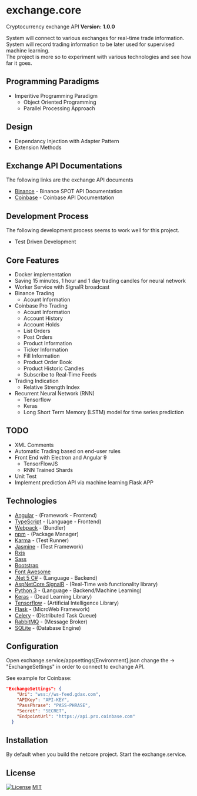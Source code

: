 # exchange.core

Cryptocurrency exchange API
**Version: 1.0.0**

System will connect to various exchanges for real-time trade information.\
System will record trading information to be later used for supervised machine learning.\
The project is more so to experiment with various technologies and see how far it goes.

## Programming Paradigms

- Imperitive Programming Paradigm
  - Object Oriented Programming
  - Parallel Processing Approach

## Design

- Dependancy Injection with Adapter Pattern
- Extension Methods

## Exchange API Documentations

The following links are the exchange API documents

- [Binance](https://binance-docs.github.io/apidocs/spot/en/#change-log) - Binance SPOT API Documentation
- [Coinbase](https://docs.pro.coinbase.com/) - Coinbase API Documentation

## Development Process

The following development process seems to work well for this project.

- Test Driven Development

## Core Features

- Docker implementation
- Saving 15 minutes, 1 hour and 1 day trading candles for neural network
- Worker Service with SignalR broadcast
- Binance Trading
  - Acount Information
- Coinbase Pro Trading
  - Acount Information
  - Account History
  - Account Holds
  - List Orders
  - Post Orders
  - Product Information
  - Ticker Information
  - Fill Information
  - Product Order Book
  - Product Historic Candles
  - Subscribe to Real-Time Feeds
- Trading Indication
  - Relative Strength Index
- Recurrent Neural Network (RNN)
  - Tensorflow
  - Keras
  - Long Short Term Memory (LSTM) model for time series prediction

## TODO

- XML Comments
- Automatic Trading based on end-user rules
- Front End with Electron and Angular 9
  - TensorFlowJS
  - RNN Trained Shards
- Unit Test
- Implement prediction API via machine learning Flask APP

## Technologies

- [Angular](https://angular.io/) - (Framework - Frontend)
- [TypeScript](https://www.typescriptlang.org/) - (Language - Frontend)
- [Webpack](https://webpack.js.org/) - (Bundler)
- [npm](https://www.npmjs.com/) - (Package Manager)
- [Karma](http://karma-runner.github.io/0.12/index.html) - (Test Runner)
- [Jasmine](https://jasmine.github.io/) - (Test Framework)
- [Rxjs](https://github.com/ReactiveX/rxjs)
- [Sass](http://sass-lang.com/)
- [Bootstrap](http://getbootstrap.com/)
- [Font Awesome](https://fontawesome.com/)
- [.Net 5 C#](https://devblogs.microsoft.com/dotnet/announcing-net-5-0-preview-1/) - (Language - Backend)
- [AspNetCore SignalR](https://docs.microsoft.com/en-us/aspnet/core/signalr/introduction?view=aspnetcore-5.0) - (Real-Time web functionality library)
- [Python 3](https://www.python.org/) - (Language - Backend/Machine Learning)
- [Keras](https://keras.io/) - (Dead Learning Library)
- [Tensorflow](https://www.tensorflow.org/) - (Artificial Intelligence Library)
- [Flask](https://flask.palletsprojects.com/en/1.1.x/) - (MicroWeb Framework)
- [Celery](http://www.celeryproject.org/) - (Distributed Task Queue)
- [RabbitMQ](https://www.rabbitmq.com/) - (Message Broker)
- [SQLite](https://sqlite.org/index.html) - (Database Engine)

## Configuration

Open exchange.service/appsettings[Environment].json change the -> "ExchangeSettings" in order to connect to exchange API.

See example for Coinbase:

```json
"ExchangeSettings": {
    "Uri": "wss://ws-feed.gdax.com",
    "APIKey": "API-KEY",
    "PassPhrase": "PASS-PHRASE",
    "Secret": "SECRET",
    "EndpointUrl": "https://api.pro.coinbase.com"
  }
```

## Installation

By default when you build the netcore project.
Start the exchange.service.

## License

[![License](http://img.shields.io/:license-mit-blue.svg?style=flat-square)](http://badges.mit-license.org)
[MIT](https://choosealicense.com/licenses/mit/)
